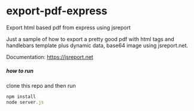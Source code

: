 # export-pdf-express
Export html based pdf from express using jsreport

Just a sample of how to export a pretty good pdf with html tags and handlebars template plus dynamic data, base64 image using jsreport.net.

Documentation: https://jsreport.net

##### how to run
clone this repo and then run

```js
npm install
node server.js
```
